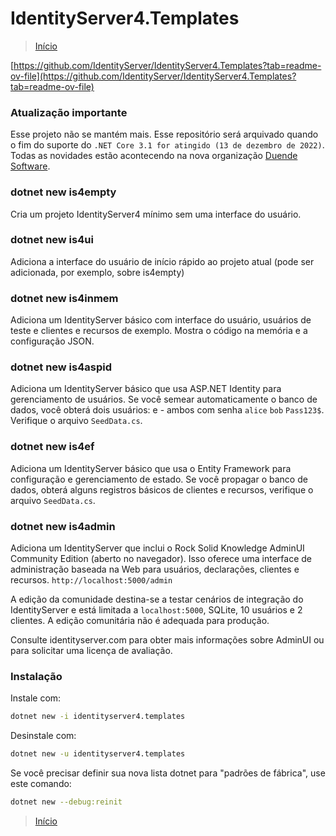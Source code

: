 # IdentityServer4.Templates

> [Início](./README.md)

[https://github.com/IdentityServer/IdentityServer4.Templates?tab=readme-ov-file](https://github.com/IdentityServer/IdentityServer4.Templates?tab=readme-ov-file)

### Atualização importante

Esse projeto não se mantém mais. Esse repositório será arquivado quando o fim do suporte do `.NET Core 3.1 for atingido (13 de dezembro de 2022)`. Todas as novidades estão acontecendo na nova organização [Duende Software](https://github.com/duendesoftware).

### dotnet new is4empty

Cria um projeto IdentityServer4 mínimo sem uma interface do usuário.

### dotnet new is4ui

Adiciona a interface do usuário de início rápido ao projeto atual (pode ser adicionada, por exemplo, sobre is4empty)

### dotnet new is4inmem

Adiciona um IdentityServer básico com interface do usuário, usuários de teste e clientes e recursos de exemplo. Mostra o código na memória e a configuração JSON.

### dotnet new is4aspid

Adiciona um IdentityServer básico que usa ASP.NET Identity para gerenciamento de usuários. Se você semear automaticamente o banco de dados, você obterá dois usuários: e - ambos com senha `alice` `bob` `Pass123$`. Verifique o arquivo `SeedData.cs`.

### dotnet new is4ef

Adiciona um IdentityServer básico que usa o Entity Framework para configuração e gerenciamento de estado. Se você propagar o banco de dados, obterá alguns registros básicos de clientes e recursos, verifique o arquivo `SeedData.cs`.

### dotnet new is4admin

Adiciona um IdentityServer que inclui o Rock Solid Knowledge AdminUI Community Edition (aberto no navegador). Isso oferece uma interface de administração baseada na Web para usuários, declarações, clientes e recursos. `http://localhost:5000/admin`

A edição da comunidade destina-se a testar cenários de integração do IdentityServer e está limitada a `localhost:5000`, SQLite, 10 usuários e 2 clientes. A edição comunitária não é adequada para produção.

Consulte identityserver.com para obter mais informações sobre AdminUI ou para solicitar uma licença de avaliação.

### Instalação

Instale com:

```sh
dotnet new -i identityserver4.templates
```

Desinstale com:

```sh
dotnet new -u identityserver4.templates
```

Se você precisar definir sua nova lista dotnet para "padrões de fábrica", use este comando:

```sh
dotnet new --debug:reinit
```

> [Início](./README.md)
